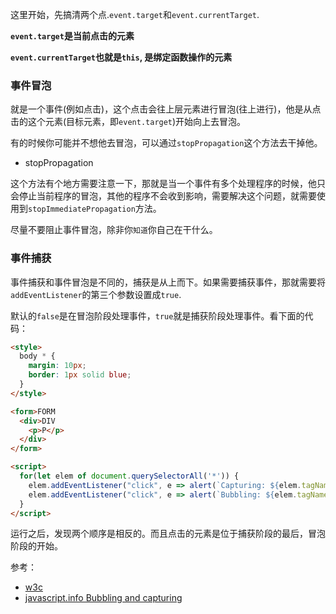 这里开始，先搞清两个点.`event.target`和`event.currentTarget`.

**`event.target`是当前点击的元素**

**`event.currentTarget`也就是`this`, 是绑定函数操作的元素**

### 事件冒泡

就是一个事件(例如点击)，这个点击会往上层元素进行冒泡(往上进行)，他是从点击的这个元素(目标元素，即`event.target`)开始向上去冒泡。

有的时候你可能并不想他去冒泡，可以通过`stopPropagation`这个方法去干掉他。

- stopPropagation

这个方法有个地方需要注意一下，那就是当一个事件有多个处理程序的时候，他只会停止当前程序的冒泡，其他的程序不会收到影响，需要解决这个问题，就需要使用到`stopImmediatePropagation`方法。

尽量不要阻止事件冒泡，除非你`知道`你自己在干什么。

### 事件捕获

事件捕获和事件冒泡是不同的，捕获是从上而下。如果需要捕获事件，那就需要将`addEventListener`的第三个参数设置成`true`.

默认的`false`是在冒泡阶段处理事件，`true`就是捕获阶段处理事件。看下面的代码：

```html
<style>
  body * {
    margin: 10px;
    border: 1px solid blue;
  }
</style>

<form>FORM
  <div>DIV
    <p>P</p>
  </div>
</form>

<script>
  for(let elem of document.querySelectorAll('*')) {
    elem.addEventListener("click", e => alert(`Capturing: ${elem.tagName}`), true);
    elem.addEventListener("click", e => alert(`Bubbling: ${elem.tagName}`));
  }
</script>

```

运行之后，发现两个顺序是相反的。而且点击的元素是位于捕获阶段的最后，冒泡阶段的开始。

参考：
 - [w3c](https://www.w3.org/TR/DOM-Level-3-Events/#event-flow)
 - [javascript.info Bubbling and capturing](https://javascript.info/bubbling-and-capturing)
